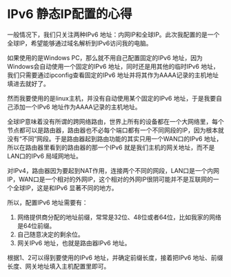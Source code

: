 # IPv6 静态IP配置的心得

一般情况下，我们只关注两种IPv6 地址：内网IP和全球IP。此次我配置的是一个全球IP，希望能够通过域名解析到IPv6访问我的电脑。

如果使用的是Windows PC，那么就不用自己配置固定的IPv6 地址，因为Windows会自动使用一个固定的IPv6 地址，同时还是用其他的临时IPv6 地址，我们只需要通过ipconfig查看固定的IPv6 地址并将其作为AAAA记录的主机地址填进去就好了。

然而我要使用的是linux主机，并没有自动使用某个固定的IPv6 地址，于是我要自己添加一个IPv6 地址作为AAAA记录的主机地址。

全球IP意味着没有所谓的跨网络路由，世界上所有的设备都在一个大网络里，每个节点都可以是路由器，路由器也不必每个端口都有一个不同网段的IP，因为根本就没有“不同”网段。于是路由器起到路由功能的其实只用一个WAN口的IPv6 地址，所以在路由器里看到的路由器的那一个IPv6 就是我们主机的网关地址，而不是LAN口的IPv6 局域网地址。

对IPv4，路由器因为要起到NAT作用，连接两个不同的网段，LAN口是一个内网IP，WAN口是一个相对的外网IP，这个相对的外网IP很阴可能并不是互联网的一个全球IP，这是和IPv6 显著不同的地方。

所以，配置IPv6 地址需要有：

1.  网络提供商分配的地址前缀，常常是32位、48位或者64位，比如我家的网络是64位前缀。
2.  自己随意决定的剩余位。
3.  网关IPv6 地址，也就是路由器IPv6 地址。

根据1、2可以得到要使用的IPv6 地址，并确定前缀长度，接着把IPv6 地址、前缀长度、网关地址填入主机配置里即可。